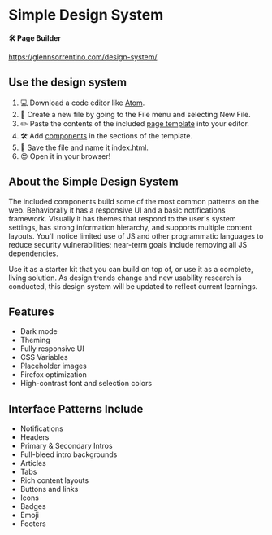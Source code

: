 # Simple Design System

**🛠 Page Builder**

https://glennsorrentino.com/design-system/

## Use the design system

1. 💻 Download a code editor like [Atom](https://atom.io/).
2. 📄 Create a new file by going to the File menu and selecting New File.
3. ✏️ Paste the contents of the included [page template](https://github.com/glenn-sorrentino/design-system/blob/main/components/page-template/html/page-template.html) into your editor.
4. 🛠 Add [components](https://github.com/glenn-sorrentino/design-system/blob/main/components) in the sections of the template.
5. 💾 Save the file and name it index.html.
6. 😍 Open it in your browser!

## About the Simple Design System
    
The included components build some of the most common patterns on the web. Behaviorally it has a responsive UI and a basic notifications framework. Visually it has themes that respond to the user's system settings, has strong information hierarchy, and supports multiple content layouts. You'll notice limited use of JS and other programmatic languages to reduce security vulnerabilities; near-term goals include removing all JS dependencies.

Use it as a starter kit that you can build on top of, or use it as a complete, living solution. As design trends change and new usability research is conducted, this design system will be updated to reflect current learnings.

## Features

- Dark mode
- Theming 
- Fully responsive UI
- CSS Variables
- Placeholder images
- Firefox optimization
- High-contrast font and selection colors

## Interface Patterns Include

- Notifications
- Headers
- Primary & Secondary Intros
- Full-bleed intro backgrounds
- Articles
- Tabs
- Rich content layouts
- Buttons and links
- Icons
- Badges
- Emoji
- Footers
